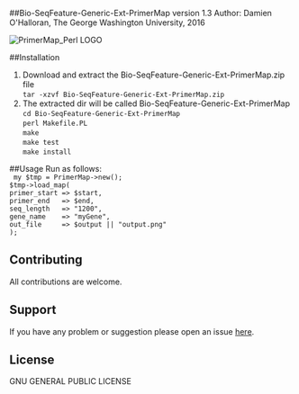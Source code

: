 ##Bio-SeqFeature-Generic-Ext-PrimerMap version 1.3
Author: Damien O'Halloran, The George Washington University, 2016

![PrimerMap_Perl LOGO](https://cloud.githubusercontent.com/assets/8477977/19660786/336e11a8-99ff-11e6-92e6-486de155caec.png)

##Installation
1. Download and extract the Bio-SeqFeature-Generic-Ext-PrimerMap.zip file  
`tar -xzvf Bio-SeqFeature-Generic-Ext-PrimerMap.zip`  
2. The extracted dir will be called Bio-SeqFeature-Generic-Ext-PrimerMap  
  `cd Bio-SeqFeature-Generic-Ext-PrimerMap`   
  `perl Makefile.PL`  
  `make`  
  `make test`  
  `make install`  

##Usage 
Run as follows:  
  ` my $tmp = PrimerMap->new();`  
  `$tmp->load_map(`  
   `primer_start => $start,`  
   `primer_end   => $end,`  
   `seq_length   => "1200",`  
   `gene_name    => "myGene",`  
   `out_file     => $output || "output.png"`  
   `);`    
 


## Contributing
All contributions are welcome.

## Support
If you have any problem or suggestion please open an issue [here](https://github.com/dohalloran/Bio-SeqFeature-Generic-Ext-PrimerMap/issues).

## License 
GNU GENERAL PUBLIC LICENSE





